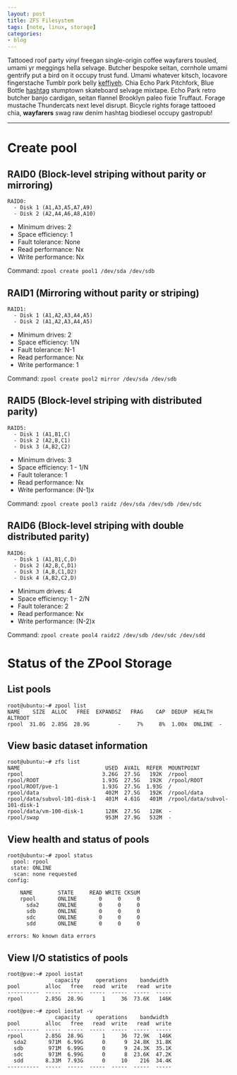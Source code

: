 ```yaml
---
layout: post
title: ZFS Filesystem
tags: [note, linux, storage]
categories:
- blog
---
```


Tattooed roof party *vinyl* freegan single-origin coffee wayfarers tousled, umami yr 
meggings hella selvage. Butcher bespoke seitan, cornhole umami gentrify put a bird 
on it occupy trust fund. Umami whatever kitsch, locavore fingerstache Tumblr pork belly
[keffiyeh](#). Chia Echo Park Pitchfork, Blue Bottle [hashtag](#) stumptown skateboard selvage 
mixtape. Echo Park retro butcher banjo cardigan, seitan flannel Brooklyn paleo fixie 
Truffaut. Forage mustache Thundercats next level disrupt. Bicycle rights forage tattooed
chia, **wayfarers** swag raw denim hashtag biodiesel occupy gastropub!

---

# Create pool

## RAID0 (Block-level striping without parity or mirroring)

```
RAID0:
  - Disk 1 (A1,A3,A5,A7,A9)
  - Disk 2 (A2,A4,A6,A8,A10)
```

- Minimum drives:     2
- Space efficiency:   1
- Fault tolerance:    None
- Read performance:   Nx
- Write performance:  Nx

Command:
`zpool create pool1 /dev/sda /dev/sdb`

## RAID1 (Mirroring without parity or striping)

```
RAID1:
  - Disk 1 (A1,A2,A3,A4,A5)
  - Disk 2 (A1,A2,A3,A4,A5)
```

- Minimum drives:     2
- Space efficiency:   1/N
- Fault tolerance:    N-1
- Read performance:   Nx
- Write performance:  1

Command:
`zpool create pool2 mirror /dev/sda /dev/sdb`

## RAID5 (Block-level striping with distributed parity)

```
RAID5:
  - Disk 1 (A1,B1,C)
  - Disk 2 (A2,B,C1)
  - Disk 3 (A,B2,C2)
```

- Minimum drives:     3
- Space efficiency:   1 - 1/N
- Fault tolerance:    1
- Read performance:   Nx
- Write performance:  (N-1)x

Command:
`zpool create pool3 raidz /dev/sda /dev/sdb /dev/sdc`


## RAID6 (Block-level striping with double distributed parity)

```
RAID6:
  - Disk 1 (A1,B1,C,D)
  - Disk 2 (A2,B,C,D1)
  - Disk 3 (A,B,C1,D2)
  - Disk 4 (A,B2,C2,D)
```

- Minimum drives:     4
- Space efficiency:   1 - 2/N
- Fault tolerance:    2
- Read performance:   Nx
- Write performance:  (N-2)x

Command:
`zpool create pool4 raidz2 /dev/sdb /dev/sdc /dev/sdd`

# Status of the ZPool Storage

## List pools

```
root@ubuntu:~# zpool list
NAME    SIZE  ALLOC   FREE  EXPANDSZ   FRAG    CAP  DEDUP  HEALTH  ALTROOT
rpool  31.8G  2.85G  28.9G         -     7%     8%  1.00x  ONLINE  -
```

## View basic dataset information

```
root@ubuntu:~# zfs list
NAME                           USED  AVAIL  REFER  MOUNTPOINT
rpool                         3.26G  27.5G   192K  /rpool
rpool/ROOT                    1.93G  27.5G   192K  /rpool/ROOT
rpool/ROOT/pve-1              1.93G  27.5G  1.93G  /
rpool/data                     402M  27.5G   192K  /rpool/data
rpool/data/subvol-101-disk-1   401M  4.61G   401M  /rpool/data/subvol-101-disk-1
rpool/data/vm-100-disk-1       128K  27.5G   128K  -
rpool/swap                     953M  27.9G   532M  -
```

## View health and status of pools

```
root@ubuntu:~# zpool status
  pool: rpool
 state: ONLINE
  scan: none requested
config:

	NAME        STATE     READ WRITE CKSUM
	rpool       ONLINE       0     0     0
	  sda2      ONLINE       0     0     0
	  sdb       ONLINE       0     0     0
	  sdc       ONLINE       0     0     0
	  sdd       ONLINE       0     0     0

errors: No known data errors
```

## View I/O statistics of pools

```
root@pve:~# zpool iostat
               capacity     operations    bandwidth
pool        alloc   free   read  write   read  write
----------  -----  -----  -----  -----  -----  -----
rpool       2.85G  28.9G      1     36  73.6K   146K
```

```
root@pve:~# zpool iostat -v
               capacity     operations    bandwidth
pool        alloc   free   read  write   read  write
----------  -----  -----  -----  -----  -----  -----
rpool       2.85G  28.9G      1     36  72.9K   146K
  sda2       971M  6.99G      0      9  24.8K  31.8K
  sdb        971M  6.99G      0      9  24.3K  35.1K
  sdc        971M  6.99G      0      8  23.6K  47.2K
  sdd       8.33M  7.93G      0     10    216  34.4K
----------  -----  -----  -----  -----  -----  -----
```

